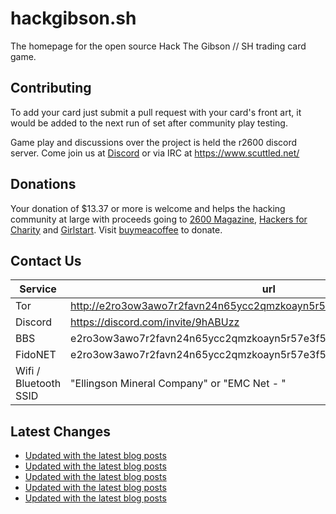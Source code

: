 # hackgibson.sh
The homepage for the open source Hack The Gibson // SH trading card game.


## Contributing

To add your card just submit a pull request with your card's front art, it would be added to the next run of set after community play testing.

Game play and discussions over the project is held the r2600 discord server. Come join us at [Discord](https://discord.com/invite/9hABUzz) or via IRC at https://www.scuttled.net/


## Donations

Your donation of $13.37 or more is welcome and helps the hacking community at large with proceeds going to [2600 Magazine](https://2600.com/), [Hackers for Charity](https://hackersforcharity.org) and [Girlstart](https://girlstart.org).  Visit [buymeacoffee](https://www.buymeacoffee.com/hackgibson.sh) to donate.


## Contact Us

Service | url
-|-
Tor | http://e2ro3ow3awo7r2favn24n65ycc2qmzkoayn5r57e3f56nvjwdcgg32ad.onion
Discord | https://discord.com/invite/9hABUzz
BBS | e2ro3ow3awo7r2favn24n65ycc2qmzkoayn5r57e3f56nvjwdcgg32ad.onion:23
FidoNET | e2ro3ow3awo7r2favn24n65ycc2qmzkoayn5r57e3f56nvjwdcgg32ad.onion:24554
Wifi / Bluetooth SSID | "Ellingson Mineral Company" or "EMC Net - <fidonet address>"

## Latest Changes
<!-- BLOG-POST-LIST:START -->
- [Updated with the latest blog posts](https://github.com/DFW2600/hackgibson.sh/commit/02db03b4e90e96550d49a27405225339e81bf52d)
- [Updated with the latest blog posts](https://github.com/DFW2600/hackgibson.sh/commit/6e8d06046b279a2d796f123275d9246384caf5ed)
- [Updated with the latest blog posts](https://github.com/DFW2600/hackgibson.sh/commit/20f4cf377f45b04eeb9242d98713210f1392448a)
- [Updated with the latest blog posts](https://github.com/DFW2600/hackgibson.sh/commit/2c1db48e2edef9c91ae73c5bd9b102b2a0f2608f)
- [Updated with the latest blog posts](https://github.com/DFW2600/hackgibson.sh/commit/bebd15f13fc0f364583b031a6c4b1b9e438d42e8)
<!-- BLOG-POST-LIST:END -->
